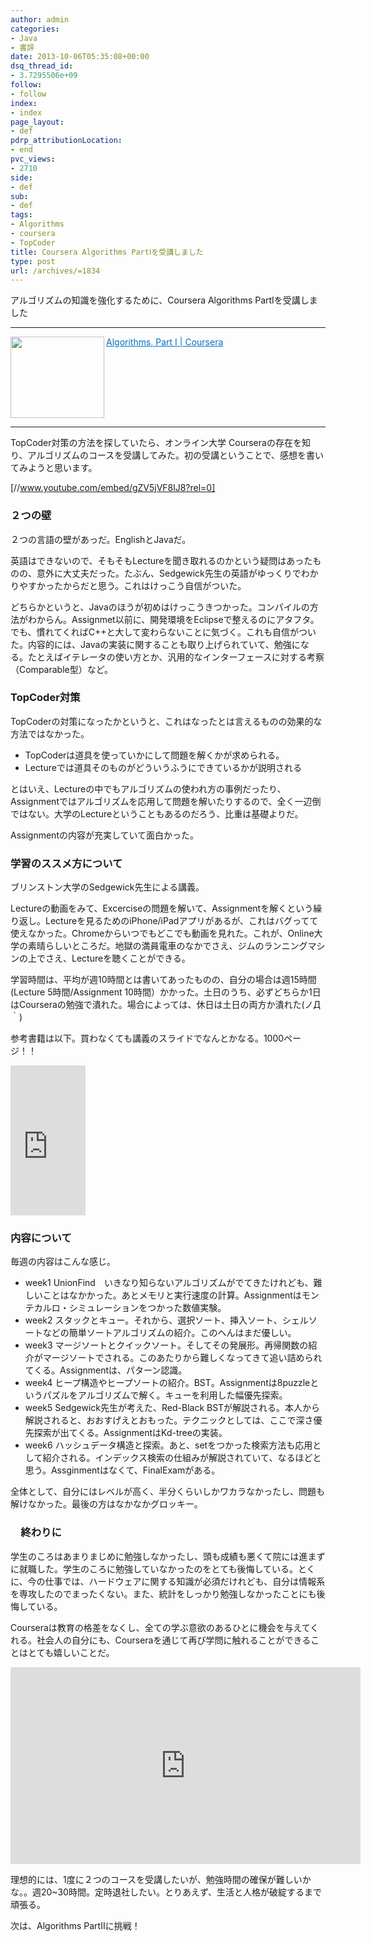 ```yaml
---
author: admin
categories:
- Java
- 書評
date: 2013-10-06T05:35:08+00:00
dsq_thread_id:
- 3.7295506e+09
follow:
- follow
index:
- index
page_layout:
- def
pdrp_attributionLocation:
- end
pvc_views:
- 2710
side:
- def
sub:
- def
tags:
- Algorithms
- coursera
- TopCoder
title: Coursera Algorithms PartⅠを受講しました
type: post
url: /archives/=1834
---
```


アルゴリズムの知識を強化するために、Coursera Algorithms PartⅠを受講しました

* * *

<a href="https://www.coursera.org/course/algs4partI" target="_blank"><img class="alignleft" alt="" src="http://capture.heartrails.com/150x130/shadow?https://www.coursera.org/course/algs4partI" width="150" height="130" align="left" border="0" /></a> <a style="color: #0070c5;" href="https://www.coursera.org/course/algs4partI" target="_blank">Algorithms, Part I | Coursera</a>  <img alt="" src="http://b.hatena.ne.jp/entry/image/https://www.coursera.org/course/algs4partI" border="0" /><br style="clear: both;" />

* * *

TopCoder対策の方法を探していたら、オンライン大学 Courseraの存在を知り、アルゴリズムのコースを受講してみた。初の受講ということで、感想を書いてみようと思います。

[//www.youtube.com/embed/gZV5jVF8lJ8?rel=0]

### ２つの壁

２つの言語の壁があっだ。EnglishとJavaだ。

英語はできないので、そもそもLectureを聞き取れるのかという疑問はあったものの、意外に大丈夫だった。たぶん、Sedgewick先生の英語がゆっくりでわかりやすかったからだと思う。これはけっこう自信がついた。

どちらかというと、Javaのほうが初めはけっこうきつかった。コンパイルの方法がわからん。Assignmet以前に、開発環境をEclipseで整えるのにアタフタ。でも、慣れてくればC++と大して変わらないことに気づく。これも自信がついた。内容的には、Javaの実装に関することも取り上げられていて、勉強になる。たとえばイテレータの使い方とか、汎用的なインターフェースに対する考察（Comparable型）など。

### TopCoder対策

TopCoderの対策になったかというと、これはなったとは言えるものの効果的な方法ではなかった。

  * TopCoderは道具を使っていかにして問題を解くかが求められる。
  * Lectureでは道具そのものがどういうふうにできているかが説明される

とはいえ、Lectureの中でもアルゴリズムの使われ方の事例だったり、Assignmentではアルゴリズムを応用して問題を解いたりするので、全く一辺倒ではない。大学のLectureということもあるのだろう、比重は基礎よりだ。

Assignmentの内容が充実していて面白かった。

### 学習のススメ方について

ブリンストン大学のSedgewick先生による講義。

Lectureの動画をみて、Excerciseの問題を解いて、Assignmentを解くという繰り返し。Lectureを見るためのiPhone/iPadアプリがあるが、これはバグってて使えなかった。Chromeからいつでもどこでも動画を見れた。これが、Online大学の素晴らしいところだ。地獄の満員電車のなかでさえ、ジムのランニングマシンの上でさえ、Lectureを聴くことができる。

学習時間は、平均が週10時間とは書いてあったものの、自分の場合は週15時間(Lecture 5時間/Assignment 10時間）かかった。土日のうち、必ずどちらか1日はCourseraの勉強で潰れた。場合によっては、休日は土日の両方か潰れた(ノД｀)

参考書籍は以下。買わなくても講義のスライドでなんとかなる。1000ページ！！

<iframe style="width: 120px; height: 240px;" src="http://rcm-fe.amazon-adsystem.com/e/cm?lt1=_blank&bc1=000000&IS2=1&bg1=FFFFFF&fc1=000000&lc1=0000FF&t=sleephacker-22&o=9&p=8&l=as4&m=amazon&f=ifr&ref=ss_til&asins=032157351X" height="240" width="320" frameborder="0" marginwidth="0" marginheight="0" scrolling="no"></iframe>

### 内容について

毎週の内容はこんな感じ。

  * week1 UnionFind　いきなり知らないアルゴリズムがでてきたけれども、難しいことはなかかった。あとメモリと実行速度の計算。Assignmentはモンテカルロ・シミュレーションをつかった数値実験。
  * week2 スタックとキュー。それから、選択ソート、挿入ソート、シェルソートなどの簡単ソートアルゴリズムの紹介。このへんはまだ優しい。
  * week3 マージソートとクイックソート。そしてその発展形。再帰関数の紹介がマージソートでされる。このあたりから難しくなってきて追い詰められてくる。Assignmentは、パターン認識。
  * week4 ヒープ構造やヒープソートの紹介。BST。Assignmentは8puzzleというパズルをアルゴリズムで解く。キューを利用した幅優先探索。
  * week5 Sedgewick先生が考えた、Red-Black BSTが解説される。本人から解説されると、おおすげえとおもった。テクニックとしては、ここで深さ優先探索が出てくる。AssignmentはKd-treeの実装。
  * week6 ハッシュデータ構造と探索。あと、setをつかった検索方法も応用として紹介される。インデックス検索の仕組みが解説されていて、なるほどと思う。Assginmentはなくて、FinalExamがある。

全体として、自分にはレベルが高く、半分くらいしかワカラなかったし、問題も解けなかった。最後の方はなかなかグロッキー。

### 　終わりに

学生のころはあまりまじめに勉強しなかったし、頭も成績も悪くて院には進まずに就職した。学生のころに勉強していなかったのをとても後悔している。とくに、今の仕事では、ハードウェアに関する知識が必須だけれども、自分は情報系を専攻したのでまったくない。また、統計をしっかり勉強しなかったことにも後悔している。

Courseraは教育の格差をなくし、全ての学ぶ意欲のあるひとに機会を与えてくれる。社会人の自分にも、Courseraを通じて再び学問に触れることができることはとても嬉しいことだ。

<iframe src="http://embed.ted.com/talks/lang/ja/daphne_koller_what_we_re_learning_from_online_education.html" height="315" width="560" allowfullscreen="" frameborder="0" scrolling="no"></iframe>

理想的には、1度に２つのコースを受講したいが、勉強時間の確保が難しいかな。。週20~30時間。定時退社したい。とりあえず、生活と人格が破綻するまで頑張る。

次は、Algorithms PartⅡに挑戦！

<div id="fastlookup_top" style="display: none;">
</div>